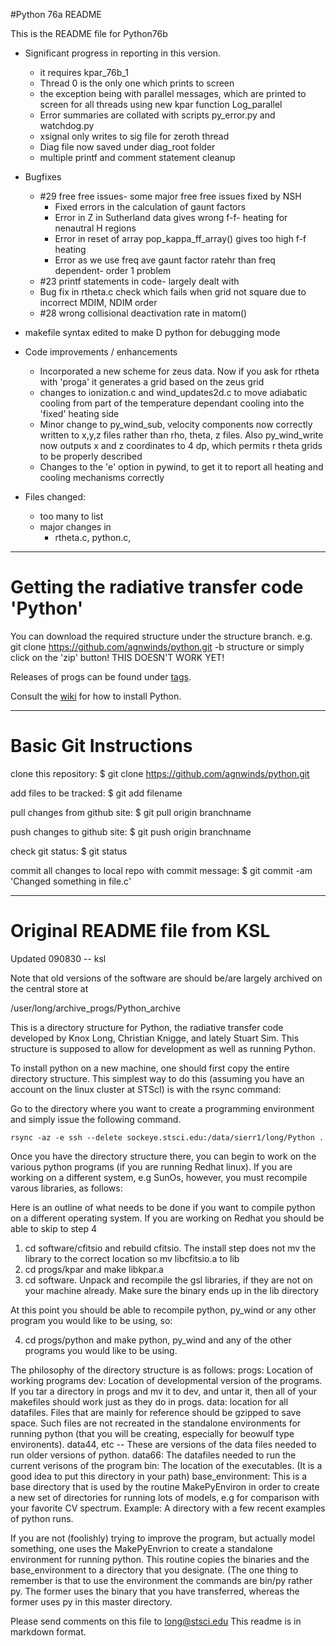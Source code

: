 
#Python 76a README 

This is the README file for Python76b

* Significant progress in reporting in this version.
	* it requires kpar_76b_1
	* Thread 0 is the only one which prints to screen
	* the exception being with parallel messages, which are printed to screen for all threads using new kpar function Log_parallel
	* Error summaries are collated with scripts py_error.py and watchdog.py
	* xsignal only writes to sig file for zeroth thread
	* Diag file now saved under diag_root folder
	* multiple printf and comment statement cleanup

* Bugfixes
	* #29 free free issues- some major free free issues fixed by NSH
		* Fixed errors in the calculation of gaunt factors
		* Error in Z in Sutherland data gives wrong f-f- heating for nenautral H regions
		* Error in reset of array pop_kappa_ff_array() gives too high f-f heating
		* Error as we use freq ave gaunt factor ratehr than freq dependent- order 1 problem
	* #23 printf statements in code- largely dealt with
	* Bug fix in rtheta.c check which fails when grid not square due to incorrect MDIM, NDIM order
	* #28 wrong collisional deactivation rate in matom()

* makefile syntax edited to make D python for debugging mode

* Code improvements / enhancements
	* Incorporated a new scheme for zeus data. Now if you ask for rtheta with 'proga' it generates a grid based on the zeus grid
	* changes to ionization.c and wind_updates2d.c to move adiabatic cooling from part of the temperature dependant cooling into the 'fixed' heating side
	* Minor change to py_wind_sub, velocity components now correctly written to x,y,z files rather than rho, theta, z files. Also py_wind_write now outputs x and z coordinates to 4 dp, which permits r theta grids to be properly described
	* Changes to the 'e' option in pywind, to get it to report all heating and cooling mechanisms correctly

* Files changed:
	* too many to list
	* major changes in
		* rtheta.c, python.c, 

***

# Getting the radiative transfer code 'Python'

You can download the required structure under the structure branch. e.g.
git clone https://github.com/agnwinds/python.git -b structure
or simply click on the 'zip' button!
THIS DOESN'T WORK YET!


Releases of progs can be found under [tags](https://github.com/agnwinds/python/tags "Wiki").

Consult the [wiki](https://github.com/agnwinds/python/wiki/_pages "Wiki") for how to install Python.


***

# Basic Git Instructions

clone this repository:
$ git clone https://github.com/agnwinds/python.git

add files to be tracked:
$ git add filename

pull changes from github site:
$ git pull origin branchname

push changes to github site:
$ git push origin branchname

check git status:
$ git status

commit all changes to local repo with commit message:
$ git commit -am 'Changed something in file.c'

***

# Original README file from KSL

Updated 090830 -- ksl

Note that old versions of the software are should be/are largely archived 
on the central store at

/user/long/archive_progs/Python_archive



This is a directory structure for Python, the radiative transfer code
developed by Knox Long, Christian Knigge, and lately Stuart Sim.  This
structure is supposed to allow for development as well as running Python.

To install python on a new machine, one should first copy the entire
directory structure.  This simplest way to do this (assuming you have
an account on the linux cluster at STScI) is with the rsync command:

Go to the directory where you want to create a programming environment
and simply issue the following command.

	rsync -az -e ssh --delete sockeye.stsci.edu:/data/sierr1/long/Python .


Once you have the directory structure there, you can begin to work on
the various python programs (if you are running Redhat linux).  If
you are working on a different system, e.g SunOs, however, you must 
recompile varous libraries, as follows:

Here is an outline of what needs to be done if you want to compile
python on a different operating system.  If you are working on Redhat
you should be able to skip to step 4

1.  cd software/cfitsio and rebuild cfitsio.  The install step does not
    mv the library to the correct location so mv libcfitsio.a to lib
2.  cd progs/kpar and make libkpar.a
3.  cd software.  Unpack and recompile the gsl libraries, if they are
    not on your machine already.  Make sure the binary ends up in the
    lib directory

At this point you should be able to recompile python, py_wind or any other
program you would like to be using, so:

4.  cd progs/python and make python, py_wind and any of the other programs
    you would like to be using.

The philosophy of the directory structure is as follows:
    progs: Location of working programs
    dev:   Location of developmental version of the programs.  If you tar
	a directory in progs and mv it to dev, and untar it, then all of
	your makefiles should work just as they do in progs.
    data: location for all datafiles.  Files that are mainly for reference
	should be gzipped to save space. Such files are not recreated in
       the standalone environments for running python (that you will be
       creating, especially for beowulf type environents).
    data44, etc -- These are versions of the data files needed to run older
	versions of python.
    data66: The datafiles needed to run the current verisons of the program
    bin: The location of the executables.  (It is a good idea to put
	this directory in your path)
    base_environment:  This is a base directory that is used by the routine
	MakePyEnviron in order to create a new set of directories for running
	lots of models, e.g for comparison with your favorite CV spectrum.
    Example:  A directory with a few recent examples of python runs.
    

If you are not (foolishly) trying to improve the program, but actually model
something, one uses the MakePyEnvrion to create a standalone environment
for running python.  This routine copies the binaries and the base_environment
to a directory that you designate.  (The one thing to remember is that to
use the environment the commands are bin/py rather py.  The former uses
the binary that you have transferred, whereas the former uses py in this
master directory.


Please send comments on this file to long@stsci.edu
This readme is in markdown format.

